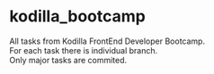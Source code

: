 # kodilla_bootcamp

All tasks from Kodilla FrontEnd Developer Bootcamp.<br>
For each task there is individual branch.<br>
Only major tasks are commited.
